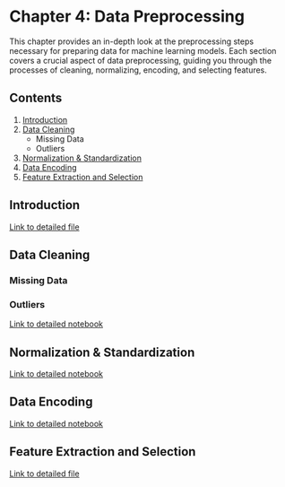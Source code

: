 # Chapter 4: Data Preprocessing

This chapter provides an in-depth look at the preprocessing steps necessary for preparing data for machine learning models. Each section covers a crucial aspect of data preprocessing, guiding you through the processes of cleaning, normalizing, encoding, and selecting features.

## Contents

1. [Introduction](#introduction)
2. [Data Cleaning](#data-cleaning)
    - Missing Data
    - Outliers
3. [Normalization & Standardization](#normalization--standardization)
4. [Data Encoding](#data-encoding)
5. [Feature Extraction and Selection](#feature-extraction-and-selection)

## Introduction

[Link to detailed file](./01_Introduction.md)

## Data Cleaning
### Missing Data
### Outliers

[Link to detailed notebook](./02_Data_Cleaning.ipynb)

## Normalization & Standardization

[Link to detailed notebook](./03_Normalization_Standardization.ipynb)

## Data Encoding

[Link to detailed notebook](./04_Data_Encoding.ipynb)

## Feature Extraction and Selection

[Link to detailed file](./05_Feature_Extraction_Selection.md)
